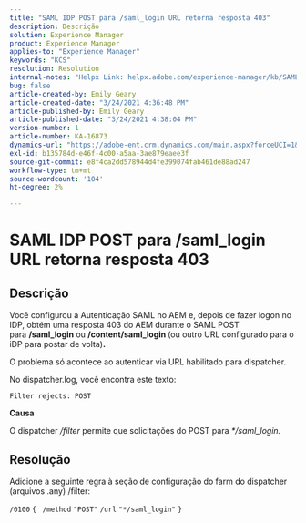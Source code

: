 ```yaml
---
title: "SAML IDP POST para /saml_login URL retorna resposta 403"
description: Descrição
solution: Experience Manager
product: Experience Manager
applies-to: "Experience Manager"
keywords: "KCS"
resolution: Resolution
internal-notes: "Helpx Link: helpx.adobe.com/experience-manager/kb/SAML-IDP-POST-to-saml-login-url-returns-403-response-AEM-6-x0.html"
bug: false
article-created-by: Emily Geary
article-created-date: "3/24/2021 4:36:48 PM"
article-published-by: Emily Geary
article-published-date: "3/24/2021 4:38:04 PM"
version-number: 1
article-number: KA-16873
dynamics-url: "https://adobe-ent.crm.dynamics.com/main.aspx?forceUCI=1&pagetype=entityrecord&etn=knowledgearticle&id=d7f4581f-bf8c-eb11-a812-000d3a58b9d1"
exl-id: b135784d-e46f-4c00-a5aa-3ae879eaee3f
source-git-commit: e8f4ca2dd578944d4fe399074fab461de88ad247
workflow-type: tm+mt
source-wordcount: '104'
ht-degree: 2%

---
```


# SAML IDP POST para /saml_login URL retorna resposta 403

## Descrição


Você configurou a Autenticação SAML no AEM e, depois de fazer logon no IDP, obtém uma resposta 403 do AEM durante o SAML POST para <b>/saml_login</b> ou <b>/content/saml_login </b>(ou outro URL configurado para o iDP para postar de volta)<b>.</b>

O problema só acontece ao autenticar via URL habilitado para dispatcher.

No dispatcher.log, você encontra este texto:

`Filter rejects: POST`



<b>Causa</b>

O dispatcher */filter* permite que solicitações do POST para *\*/saml_login.*


## Resolução


Adicione a seguinte regra à seção de configuração do farm do dispatcher (arquivos .any) /filter:

`/0100` `{ ` `/method` `"POST"` `/url` `"*/saml_login"` `}`
